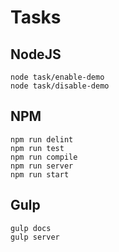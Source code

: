 # Tasks

## NodeJS

	node task/enable-demo
	node task/disable-demo

## NPM

	npm run delint
	npm run test
	npm run compile
	npm run server
	npm run start

## Gulp

	gulp docs
	gulp server
